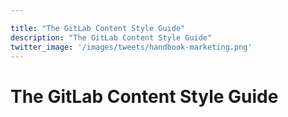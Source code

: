```yaml
---

title: "The GitLab Content Style Guide"
description: "The GitLab Content Style Guide"
twitter_image: '/images/tweets/handbook-marketing.png'
---
```


# The GitLab Content Style Guide

